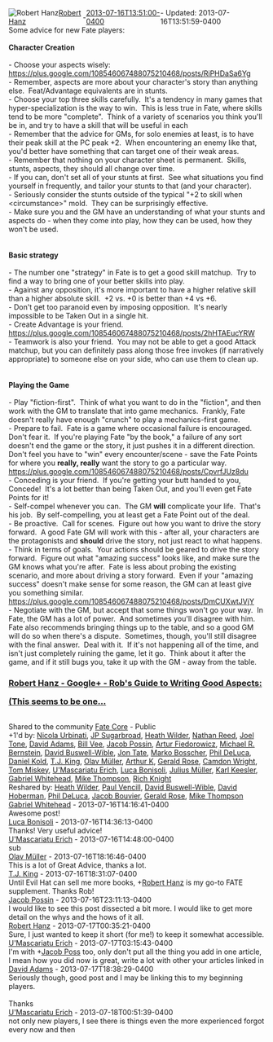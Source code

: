 <div style="margin-bottom:1em;"><div style="display:flex; align-items:center"><span itemprop="author" itemscope itemtype="http://schema.org/Person"><img class="author-photo" src="https://lh3.googleusercontent.com/a-/AAuE7mD3yvwFIxBUrNsdiEci6E-MIo7ApWFQqtHt10Ja=s64-c" alt="Robert Hanz" itemprop="image"><a href="https://plus.google.com/+RobertHanz" target="_blank" class="author" itemprop="url"><span itemprop="name">Robert Hanz</span></a></span> - <a target="_blank" href="https://plus.google.com/+RobertHanz/posts/UzatQFUaVdV"><span itemprop="dateCreated">2013-07-16T13:51:00-0400</span></a><span> - Updated: <span itemprop="dateModified">2013-07-16T13:51:59-0400</span></span></div><div class="main-content"><span itemprop="text">Some advice for new Fate players:<br><br><b>Character Creation</b><br><br>- Choose your aspects wisely:  <a rel="nofollow" target="_blank" href="https://plus.google.com/108546067488075210468/posts/RiPHDaSa6Yg" class="ot-anchor bidi_isolate" jslog="10929; track:click" dir="ltr">https://plus.google.com/108546067488075210468/posts/RiPHDaSa6Yg</a><br>- Remember, aspects are more about your character&#39;s story than anything else.  Feat/Advantage equivalents are in stunts.<br>- Choose your top three skills carefully.  It&#39;s a tendency in many games that hyper-specialization is the way to win.  This is less true in Fate, where skills tend to be more &quot;complete&quot;.  Think of a variety of scenarios you think you&#39;ll be in, and try to have a skill that will be useful in each<br>- Remember that the advice for GMs, for solo enemies at least, is to have their peak skill at the PC peak +2.  When encountering an enemy like that, you&#39;d better have something that can target one of their weak areas.<br>- Remember that nothing on your character sheet is permanent.  Skills, stunts, aspects, they should all change over time.<br>- If you can, don&#39;t set all of your stunts at first.  See what situations you find yourself in frequently, and tailor your stunts to that (and your character).<br>- Seriously consider the stunts outside of the typical &quot;+2 to skill when &lt;circumstance&gt;&quot; mold.  They can be surprisingly effective.<br>- Make sure you and the GM have an understanding of what your stunts and aspects do - when they come into play, how they can be used, how they won&#39;t be used.<br><br><br><b>Basic strategy</b><br><br>- The number one &quot;strategy&quot; in Fate is to get a good skill matchup.  Try to find a way to bring one of your better skills into play. <br>- Against any opposition, it&#39;s more important to have a higher relative skill than a higher absolute skill.  +2 vs. +0 is better than +4 vs +6.<br>- Don&#39;t get too paranoid even by imposing opposition.  It&#39;s nearly impossible to be Taken Out in a single hit.<br>- Create Advantage is your friend.  <a rel="nofollow" target="_blank" href="https://plus.google.com/108546067488075210468/posts/2hHTAEucYRW" class="ot-anchor bidi_isolate" jslog="10929; track:click" dir="ltr">https://plus.google.com/108546067488075210468/posts/2hHTAEucYRW</a><br>- Teamwork is also your friend.  You may not be able to get a good Attack matchup, but you can definitely pass along those free invokes (if narratively appropriate) to someone else on your side, who can use them to clean up.<br><br><br><b>Playing the Game</b><br><br>- Play &quot;fiction-first&quot;.  Think of what you want to do in the &quot;fiction&quot;, and then work with the GM to translate that into game mechanics.  Frankly, Fate doesn&#39;t really have enough &quot;crunch&quot; to play a mechanics-first game.<br>- Prepare to fail.  Fate is a game where occasional failure is encouraged.  Don&#39;t fear it.  If you&#39;re playing Fate &quot;by the book,&quot; a failure of any sort doesn&#39;t end the game or the story, it just pushes it in a different direction.  Don&#39;t feel you have to &quot;win&quot; every encounter/scene - save the Fate Points for where you <b>really, really</b> want the story to go a particular way.  <a rel="nofollow" target="_blank" href="https://plus.google.com/108546067488075210468/posts/CpvrfJUz8du" class="ot-anchor bidi_isolate" jslog="10929; track:click" dir="ltr">https://plus.google.com/108546067488075210468/posts/CpvrfJUz8du</a><br>- Conceding is your friend.  If you&#39;re getting your butt handed to you, Concede!  It&#39;s a lot better than being Taken Out, and you&#39;ll even get Fate Points for it!<br>- Self-compel whenever you can.  The GM <b>will</b> complicate your life.  That&#39;s his job.  By self-compelling, you at least get a Fate Point out of the deal.<br>- Be proactive.  Call for scenes.  Figure out how you want to drive the story forward.  A good Fate GM will work with this - after all, your characters are the protagonists and <b>should</b> drive the story, not just react to what happens.<br>- Think in terms of goals.  Your actions should be geared to drive the story forward.  Figure out what &quot;amazing success&quot; looks like, and make sure the GM knows what you&#39;re after.  Fate is less about probing the existing scenario, and more about driving a story forward.  Even if your &quot;amazing success&quot; doesn&#39;t make sense for some reason, the GM can at least give you something similar.  <a rel="nofollow" target="_blank" href="https://plus.google.com/108546067488075210468/posts/DmCUXwtJVjY" class="ot-anchor bidi_isolate" jslog="10929; track:click" dir="ltr">https://plus.google.com/108546067488075210468/posts/DmCUXwtJVjY</a><br>- Negotiate with the GM, but accept that some things won&#39;t go your way.  In Fate, the GM has a lot of power.  And sometimes you&#39;ll disagree with him.  Fate also recommends bringing things up to the table, and so a good GM will do so when there&#39;s a dispute.  Sometimes, though, you&#39;ll still disagree with the final answer.  Deal with it.  If it&#39;s not happening all of the time, and isn&#39;t just completely ruining the game, let it go.  Think about it after the game, and if it still bugs you, take it up with the GM - away from the table.</span></div><a href="https://plus.google.com/108546067488075210468/posts/RiPHDaSa6Yg" target="_blank" class="link-embed"><h3>Robert Hanz - Google+ - Rob&#39;s Guide to Writing Good Aspects:

(This seems to be one…</h3><img src="https://lh3.googleusercontent.com/-cAZFi3y_lzU/AAAAAAAAAAI/AAAAAAAAACc/XVoupip6YkA/s80-c-k-no/photo.jpg" alt=""></a></div><span itemprop="audience"><div class="visibility">Shared to the community <a href="https://plus.google.com/communities/117231873544673522940">Fate Core</a> - Public</div></span><div class="post-activity"><div class="plus-oners">+1'd by: <a href="https://plus.google.com/+NicolaUrbinati">Nicola Urbinati</a>, <a href="https://plus.google.com/+JPSugarbroad">JP Sugarbroad</a>, <a href="https://plus.google.com/+HeathWilder">Heath Wilder</a>, <a href="https://plus.google.com/+NathanReedN8">Nathan Reed</a>, <a href="https://plus.google.com/+JoelTone">Joel Tone</a>, <a href="https://plus.google.com/114333891799473775766">David Adams</a>, <a href="https://plus.google.com/+BillVee">Bill Vee</a>, <a href="https://plus.google.com/+JacobPoss">Jacob Possin</a>, <a href="https://plus.google.com/105581305999950753269">Artur Fiedorowicz</a>, <a href="https://plus.google.com/+MichaelBernstein">Michael R. Bernstein</a>, <a href="https://plus.google.com/116477668513565402033">David Buswell-Wible</a>, <a href="https://plus.google.com/108287480576898126045">Jon Tate</a>, <a href="https://plus.google.com/+MarkoBosscher">Marko Bosscher</a>, <a href="https://plus.google.com/+PhilDeLuca">Phil DeLuca</a>, <a href="https://plus.google.com/+DanielKold">Daniel Kold</a>, <a href="https://plus.google.com/+TJKing">T.J. King</a>, <a href="https://plus.google.com/+OlavMüller">Olav Müller</a>, <a href="https://plus.google.com/100165636891723595740">Arthur K</a>, <a href="https://plus.google.com/104778703342814527599">Gerald Rose</a>, <a href="https://plus.google.com/+CamdonWright">Camdon Wright</a>, <a href="https://plus.google.com/110110374841646652137">Tom Miskey</a>, <a href="https://plus.google.com/113020099902337440802">U&#39;Mascariatu Erich</a>, <a href="https://plus.google.com/107716747585937426663">Luca Bonisoli</a>, <a href="https://plus.google.com/+JuliusMüller">Julius Müller</a>, <a href="https://plus.google.com/+KarlKeesler">Karl Keesler</a>, <a href="https://plus.google.com/116761186641421769426">Gabriel Whitehead</a>, <a href="https://plus.google.com/104892928505684381674">Mike Thompson</a>, <a href="https://plus.google.com/117173750916615651123">Rich Knight</a></div><div class="resharers">Reshared by: <a href="https://plus.google.com/+HeathWilder">Heath Wilder</a>, <a href="https://plus.google.com/+PaulVencill">Paul Vencill</a>, <a href="https://plus.google.com/116477668513565402033">David Buswell-Wible</a>, <a href="https://plus.google.com/104571443135458663733">David Hoberman</a>, <a href="https://plus.google.com/+PhilDeLuca">Phil DeLuca</a>, <a href="https://plus.google.com/+JacobBouvier">Jacob Bouvier</a>, <a href="https://plus.google.com/104778703342814527599">Gerald Rose</a>, <a href="https://plus.google.com/104892928505684381674">Mike Thompson</a></div></div><meta itemprop="commentCount" content="10"><div class="comments"><div class="comment" itemprop="comment" itemscope itemtype="http://schema.org/Comment"><span itemprop="author" itemscope itemtype="http://schema.org/Person"><a target="_blank" href="https://plus.google.com/116761186641421769426" class="author" itemprop="url"><span itemprop="name">Gabriel Whitehead</span></a></span><span class="time"> - <span itemprop="dateCreated">2013-07-16T14:16:41-0400</span></span><div class="comment-content" itemprop="text">Awesome post!</div></div><div class="comment" itemprop="comment" itemscope itemtype="http://schema.org/Comment"><span itemprop="author" itemscope itemtype="http://schema.org/Person"><a target="_blank" href="https://plus.google.com/107716747585937426663" class="author" itemprop="url"><span itemprop="name">Luca Bonisoli</span></a></span><span class="time"> - <span itemprop="dateCreated">2013-07-16T14:36:13-0400</span></span><div class="comment-content" itemprop="text">Thanks! Very useful advice!</div></div><div class="comment" itemprop="comment" itemscope itemtype="http://schema.org/Comment"><span itemprop="author" itemscope itemtype="http://schema.org/Person"><a target="_blank" href="https://plus.google.com/113020099902337440802" class="author" itemprop="url"><span itemprop="name">U&#39;Mascariatu Erich</span></a></span><span class="time"> - <span itemprop="dateCreated">2013-07-16T14:48:00-0400</span></span><div class="comment-content" itemprop="text">sub</div></div><div class="comment" itemprop="comment" itemscope itemtype="http://schema.org/Comment"><span itemprop="author" itemscope itemtype="http://schema.org/Person"><a target="_blank" href="https://plus.google.com/+OlavMüller" class="author" itemprop="url"><span itemprop="name">Olav Müller</span></a></span><span class="time"> - <span itemprop="dateCreated">2013-07-16T18:16:46-0400</span></span><div class="comment-content" itemprop="text">This is a lot of Great Advice, thanks a lot. </div></div><div class="comment" itemprop="comment" itemscope itemtype="http://schema.org/Comment"><span itemprop="author" itemscope itemtype="http://schema.org/Person"><a target="_blank" href="https://plus.google.com/+TJKing" class="author" itemprop="url"><span itemprop="name">T.J. King</span></a></span><span class="time"> - <span itemprop="dateCreated">2013-07-16T18:31:07-0400</span></span><div class="comment-content" itemprop="text">Until Evil Hat can sell me more books, <span class="proflinkWrapper"><span class="proflinkPrefix">+</span><a class="proflink bidi_isolate" href="https://plus.google.com/108546067488075210468" oid="108546067488075210468" >Robert Hanz</a></span> is my go-to FATE supplement. Thanks Rob! </div></div><div class="comment" itemprop="comment" itemscope itemtype="http://schema.org/Comment"><span itemprop="author" itemscope itemtype="http://schema.org/Person"><a target="_blank" href="https://plus.google.com/+JacobPoss" class="author" itemprop="url"><span itemprop="name">Jacob Possin</span></a></span><span class="time"> - <span itemprop="dateCreated">2013-07-16T23:11:13-0400</span></span><div class="comment-content" itemprop="text">I would like to see this post dissected a bit more. I would like to get more detail on the whys and the hows of it all.</div></div><div class="comment" itemprop="comment" itemscope itemtype="http://schema.org/Comment"><span itemprop="author" itemscope itemtype="http://schema.org/Person"><a target="_blank" href="https://plus.google.com/+RobertHanz" class="author" itemprop="url"><span itemprop="name">Robert Hanz</span></a></span><span class="time"> - <span itemprop="dateCreated">2013-07-17T00:35:21-0400</span></span><div class="comment-content" itemprop="text">Sure, I just wanted to keep it short (for me!) to keep it somewhat accessible.</div></div><div class="comment" itemprop="comment" itemscope itemtype="http://schema.org/Comment"><span itemprop="author" itemscope itemtype="http://schema.org/Person"><a target="_blank" href="https://plus.google.com/113020099902337440802" class="author" itemprop="url"><span itemprop="name">U&#39;Mascariatu Erich</span></a></span><span class="time"> - <span itemprop="dateCreated">2013-07-17T03:15:43-0400</span></span><div class="comment-content" itemprop="text">I&#39;m with <span class="proflinkWrapper"><span class="proflinkPrefix">+</span><a class="proflink bidi_isolate" href="https://plus.google.com/110682395387731432977" oid="110682395387731432977" >Jacob Poss</a></span> too, only don&#39;t put all the thing you add in one article, I mean how you did now is great, write a lot with other your articles linked in</div></div><div class="comment" itemprop="comment" itemscope itemtype="http://schema.org/Comment"><span itemprop="author" itemscope itemtype="http://schema.org/Person"><a target="_blank" href="https://plus.google.com/114333891799473775766" class="author" itemprop="url"><span itemprop="name">David Adams</span></a></span><span class="time"> - <span itemprop="dateCreated">2013-07-17T18:38:29-0400</span></span><div class="comment-content" itemprop="text">Seriously though, good post and I may be linking this to my beginning players.<br><br>Thanks</div></div><div class="comment" itemprop="comment" itemscope itemtype="http://schema.org/Comment"><span itemprop="author" itemscope itemtype="http://schema.org/Person"><a target="_blank" href="https://plus.google.com/113020099902337440802" class="author" itemprop="url"><span itemprop="name">U&#39;Mascariatu Erich</span></a></span><span class="time"> - <span itemprop="dateCreated">2013-07-18T00:51:39-0400</span></span><div class="comment-content" itemprop="text">not only new players, I see there is things even the more experienced forgot every now and then</div></div></div></body></html>